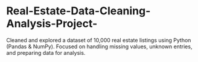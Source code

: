 # Real-Estate-Data-Cleaning-Analysis-Project-
Cleaned and explored a dataset of 10,000 real estate listings using Python (Pandas &amp; NumPy). Focused on handling missing values, unknown entries, and preparing data for analysis.
